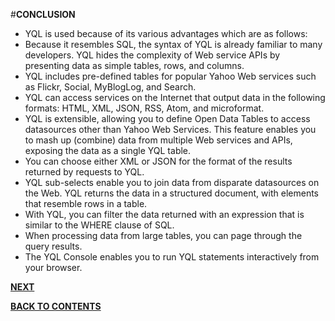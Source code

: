 #**CONCLUSION**
- YQL is used because of its various advantages which are as follows:
- Because it resembles SQL, the syntax of YQL is already familiar to many developers. YQL hides the complexity of Web service APIs by presenting data as simple tables, rows, and columns.
- YQL includes pre-defined tables for popular Yahoo Web services such as Flickr, Social, MyBlogLog, and Search.
- YQL can access services on the Internet that output data in the following formats: HTML, XML, JSON, RSS, Atom, and microformat.
- YQL is extensible, allowing you to define Open Data Tables to access datasources other than Yahoo Web Services. This feature enables you to mash up (combine) data from multiple Web services and APIs, exposing the data as a single YQL table.
- You can choose either XML or JSON for the format of the results returned by requests to YQL.
- YQL sub-selects enable you to join data from disparate datasources on the Web. YQL returns the data in a structured document, with elements that resemble rows in a table.
- With YQL, you can filter the data returned with an expression that is similar to the WHERE clause of SQL.
- When processing data from large tables, you can page through the query results.
- The YQL Console enables you to run YQL statements interactively from your browser. 

[**NEXT**](https://github.com/sharathvontari/Yahoo-query-language/blob/master/References.md) 

[**BACK TO CONTENTS**](https://github.com/sharathvontari/Yahoo-query-language/blob/master/README.md)

